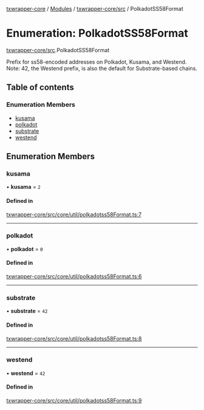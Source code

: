 [txwrapper-core](../README.md) / [Modules](../modules.md) / [txwrapper-core/src](../modules/txwrapper_core_src.md) / PolkadotSS58Format

# Enumeration: PolkadotSS58Format

[txwrapper-core/src](../modules/txwrapper_core_src.md).PolkadotSS58Format

Prefix for ss58-encoded addresses on Polkadot, Kusama, and Westend. Note:
42, the Westend prefix, is also the default for Substrate-based chains.

## Table of contents

### Enumeration Members

- [kusama](txwrapper_core_src.PolkadotSS58Format.md#kusama)
- [polkadot](txwrapper_core_src.PolkadotSS58Format.md#polkadot)
- [substrate](txwrapper_core_src.PolkadotSS58Format.md#substrate)
- [westend](txwrapper_core_src.PolkadotSS58Format.md#westend)

## Enumeration Members

### kusama

• **kusama** = ``2``

#### Defined in

[txwrapper-core/src/core/util/polkadotss58Format.ts:7](https://github.com/paritytech/txwrapper-core/blob/fe8eeb2/packages/txwrapper-core/src/core/util/polkadotss58Format.ts#L7)

___

### polkadot

• **polkadot** = ``0``

#### Defined in

[txwrapper-core/src/core/util/polkadotss58Format.ts:6](https://github.com/paritytech/txwrapper-core/blob/fe8eeb2/packages/txwrapper-core/src/core/util/polkadotss58Format.ts#L6)

___

### substrate

• **substrate** = ``42``

#### Defined in

[txwrapper-core/src/core/util/polkadotss58Format.ts:8](https://github.com/paritytech/txwrapper-core/blob/fe8eeb2/packages/txwrapper-core/src/core/util/polkadotss58Format.ts#L8)

___

### westend

• **westend** = ``42``

#### Defined in

[txwrapper-core/src/core/util/polkadotss58Format.ts:9](https://github.com/paritytech/txwrapper-core/blob/fe8eeb2/packages/txwrapper-core/src/core/util/polkadotss58Format.ts#L9)
